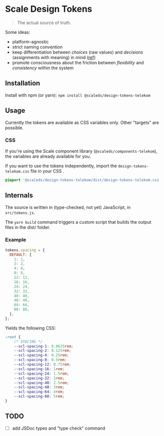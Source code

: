 # Scale Design Tokens

> The actual source of truth.

Some ideas:

- platform-agnostic
- strict naming convention
- keep differentiation between *choices* (raw values) and *decisions* (assignments with meaning) in mind ([ref](https://lukasoppermann.medium.com/design-tokens-what-are-they-how-will-they-help-you-b73f80f602ab))
- promote consciousness about the friction between _flexibility_ and _consistency_ within the system

## Installation

Install with npm (or yarn): `npm install @scaleds/design-tokens-telekom`

## Usage

Currently the tokens are available as CSS variables only. Other "targets" are possible.

### CSS

If you're using the Scale component library (`@scaleds/components-telekom`), the variables are already available for you.

If you want to use the tokens independently, import the `design-tokens-telekom.css` file in your CSS .

```css
@import '@scaleds/design-tokens-telekom/dist/design-tokens-telekom.css';
```

## Internals

The source is written in (type-checked, not yet) JavaScript, in `src/tokens.js`.

The `yarn build` command triggers a custom script that builds the output files in the dist/ folder.

### Example

```js
tokens.spacing = {
  DEFAULT: {
    1: 1,
    2: 2,
    4: 4,
    8: 8,
    12: 12,
    16: 16,
    24: 24,
    32: 32,
    40: 40,
    48: 48,
    64: 64,
    80: 80,
  },
};
```

Yields the following CSS:

```css
:root {
    /* SPACING */
    --scl-spacing-1: 0.0625rem;
    --scl-spacing-2: 0.125rem;
    --scl-spacing-4: 0.25rem;
    --scl-spacing-8: 0.5rem;
    --scl-spacing-12: 0.75rem;
    --scl-spacing-16: 1rem;
    --scl-spacing-24: 1.5rem;
    --scl-spacing-32: 2rem;
    --scl-spacing-40: 2.5rem;
    --scl-spacing-48: 3rem;
    --scl-spacing-64: 4rem;
    --scl-spacing-80: 5rem;
}
```

## TODO

- [ ] add JSDoc types and "type check" command